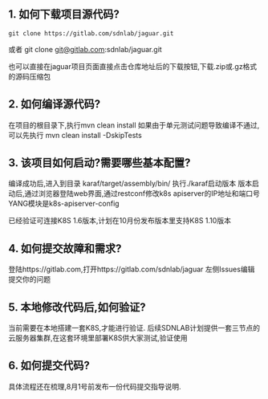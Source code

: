 ## 1. 如何下载项目源代码?
    git clone https://gitlab.com/sdnlab/jaguar.git
  或者
    git clone git@gitlab.com:sdnlab/jaguar.git

也可以直接在jaguar项目页面直接点击仓库地址后的下载按钮,下载.zip或.gz格式的源码压缩包

## 2. 如何编译源代码?
在项目的根目录下,执行mvn clean install
如果由于单元测试问题导致编译不通过,可以先执行 mvn clean install -DskipTests

## 3. 该项目如何启动?需要哪些基本配置?
编译成功后,进入到目录 karaf/target/assembly/bin/ 执行./karaf启动版本
版本启动后,通过浏览器登陆web界面,通过restconf修改k8s apiserver的IP地址和端口号
YANG模块是k8s-apiserver-config


已经验证可连接K8S 1.6版本,计划在10月份发布版本里支持K8S 1.10版本

## 4. 如何提交故障和需求?
登陆https://gitlab.com,打开https://gitlab.com/sdnlab/jaguar
左侧Issues编辑提交你的问题

## 5. 本地修改代码后,如何验证?
当前需要在本地搭建一套K8S,才能进行验证.
后续SDNLAB计划提供一套三节点的云服务器集群,在这套环境里部署K8S供大家测试,验证使用

## 6. 如何提交代码?
具体流程还在梳理,8月1号前发布一份代码提交指导说明.
